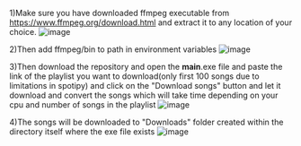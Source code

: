 1)Make sure you have downloaded ffmpeg executable from https://www.ffmpeg.org/download.html and extract it to any location of your choice.
![image](https://user-images.githubusercontent.com/74890659/128459452-62e3fcec-4c50-4d93-a074-23a1dc215666.png)

2)Then add ffmpeg/bin to path in environment variables
![image](https://user-images.githubusercontent.com/74890659/128459795-4761e777-8d14-4025-b395-40d6c67a5be5.png)

3)Then download the repository and open the __main__.exe file and paste the link of the playlist you want to 
download(only first 100 songs due to limitations in spotipy) and click on the "Download songs" button 
and let it download and convert the songs which will take time depending on your cpu and number of songs in the playlist
![image](https://user-images.githubusercontent.com/74890659/128459967-6c0b7b94-4ea0-43b3-a509-e3f906a876da.png)

4)The songs will be downloaded to "Downloads" folder created within the directory itself where the exe file exists
![image](https://user-images.githubusercontent.com/74890659/128460705-31e81900-683d-457f-b74c-ffd33c86576d.png)
